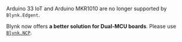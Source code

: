  
Arduino 33 IoT and Arduino MKR1010 are no longer supported by `Blynk.Edgent`.

Blynk now offers **a better solution for Dual-MCU boards**. Please use [`Blynk.NCP`](https://github.com/blynkkk/BlynkNcpExample).
